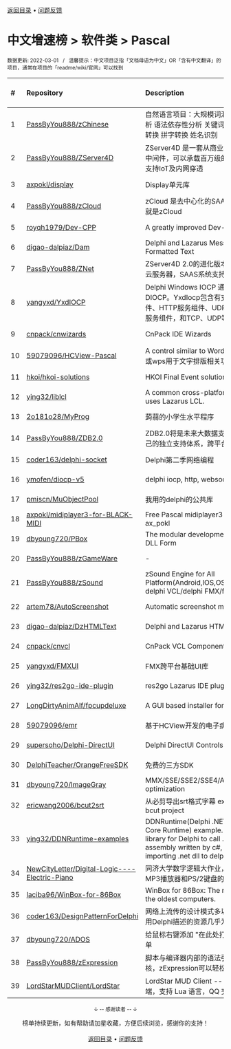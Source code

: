 <a href="https://github.com/GrowingGit/GitHub-Chinese-Top-Charts#github中文排行榜">返回目录</a> • <a href="/content/docs/feedback.md">问题反馈</a>

# 中文增速榜 > 软件类 > Pascal
<sub>数据更新: 2022-03-01&nbsp;&nbsp;&nbsp;/&nbsp;&nbsp;&nbsp;温馨提示：中文项目泛指「文档母语为中文」OR「含有中文翻译」的项目，通常在项目的「readme/wiki/官网」可以找到</sub>

|#|Repository|Description|Stars|Average daily growth|Updated|
|:-|:-|:-|:-|:-|:-|
|1|[PassByYou888/zChinese](https://github.com/PassByYou888/zChinese)|自然语言项目：大规模词汇数据库 分词器 词性分析 语法依存性分析 关键词分析 简繁转 简港转 拼词转换 拼字转换 姓名识别|35|0|2021-09-21|
|2|[PassByYou888/ZServer4D](https://github.com/PassByYou888/ZServer4D)|ZServer4D 是一套从商业项目剥离而出的云服务器中间件，可以承载百万级的分布式负载服务，并且支持IoT及内网穿透|228|0|2022-02-15|
|3|[axpokl/display](https://github.com/axpokl/display)|Display单元库|5|0|2021-12-18|
|4|[PassByYou888/zCloud](https://github.com/PassByYou888/zCloud)|zCloud 是去中心化的SAAS后台框架，SAAS后台就是zCloud|11|0|2021-11-06|
|5|[royqh1979/Dev-CPP](https://github.com/royqh1979/Dev-CPP)|A greatly improved Dev-Cpp|321|0|2021-10-03|
|6|[digao-dalpiaz/Dam](https://github.com/digao-dalpiaz/Dam)|Delphi and Lazarus Message Dialogs with Formatted Text|75|0|2021-09-19|
|7|[PassByYou888/ZNet](https://github.com/PassByYou888/ZNet)|ZServer4D 2.0的进化版本，也是未来对p2pVM，云服务器，SAAS系统支持的核心项目|16|0|2022-02-20|
|8|[yangyxd/YxdIOCP](https://github.com/yangyxd/YxdIOCP)|Delphi Windows IOCP 通讯模型封装，基于DIOCP。YxdIocp包含有支持大并发的TCP服务组件、HTTP服务组件、UDP服务组件、WebSocket服务组件，和TCP、UDP等基础客户端组件。|77|0|2022-01-14|
|9|[cnpack/cnwizards](https://github.com/cnpack/cnwizards)|CnPack IDE Wizards|433|0|2022-02-28|
|10|[59079096/HCView-Pascal](https://github.com/59079096/HCView-Pascal)|A control similar to Word or WPS(一个类似word或wps用于文字排版相关功能的控件)|65|0|2022-02-27|
|11|[hkoi/hkoi-solutions](https://github.com/hkoi/hkoi-solutions)|HKOI Final Event solutions|10|0|2022-02-03|
|12|[ying32/liblcl](https://github.com/ying32/liblcl)|A common cross-platform GUI library, the core uses Lazarus LCL.|64|0|2022-02-24|
|13|[2o181o28/MyProg](https://github.com/2o181o28/MyProg)|蒟蒻的小学生水平程序|5|0|2021-10-17|
|14|[PassByYou888/ZDB2.0](https://github.com/PassByYou888/ZDB2.0)|ZDB2.0将是未来大数据支持的内核，ZDB2.0有自己的独立支持体系，跨平台特性，不依赖操作系统|17|0|2021-10-21|
|15|[coder163/delphi-socket](https://github.com/coder163/delphi-socket)|Delphi第二季网络编程|6|0|2021-10-26|
|16|[ymofen/diocp-v5](https://github.com/ymofen/diocp-v5)|delphi iocp, http, websocket, ntrip|205|0|2022-02-19|
|17|[pmiscn/MuObjectPool](https://github.com/pmiscn/MuObjectPool)|我用的delphi的公共库|5|0|2021-11-22|
|18|[axpokl/midiplayer3-for-BLACK-MIDI](https://github.com/axpokl/midiplayer3-for-BLACK-MIDI)|Free Pascal midiplayer3 for Black MIDI by ax_pokl|11|0|2022-02-16|
|19|[dbyoung720/PBox](https://github.com/dbyoung720/PBox)|The modular development platform based on DLL Form|37|0|2022-01-21|
|20|[PassByYou888/zGameWare](https://github.com/PassByYou888/zGameWare)|-|19|0|2021-09-22|
|21|[PassByYou888/zSound](https://github.com/PassByYou888/zSound)|zSound Engine for All Platform(Android,IOS,OSX,Windows),supported delphi VCL/delphi FMX/fpc|27|0|2021-09-21|
|22|[artem78/AutoScreenshot](https://github.com/artem78/AutoScreenshot)|Automatic screenshot maker for Windows|33|0|2021-12-14|
|23|[digao-dalpiaz/DzHTMLText](https://github.com/digao-dalpiaz/DzHTMLText)|Delphi and Lazarus HTML Label component|94|0|2022-01-02|
|24|[cnpack/cnvcl](https://github.com/cnpack/cnvcl)|CnPack VCL Components|239|0|2022-02-25|
|25|[yangyxd/FMXUI](https://github.com/yangyxd/FMXUI)|FMX跨平台基础UI库|196|0|2022-02-13|
|26|[ying32/res2go-ide-plugin](https://github.com/ying32/res2go-ide-plugin)|res2go Lazarus IDE plug-in|13|0|2022-02-25|
|27|[LongDirtyAnimAlf/fpcupdeluxe](https://github.com/LongDirtyAnimAlf/fpcupdeluxe)|A GUI based installer for FPC and Lazarus|274|0|2022-02-24|
|28|[59079096/emr](https://github.com/59079096/emr)|基于HCView开发的电子病历程序|36|0|2021-09-12|
|29|[supersoho/Delphi-DirectUI](https://github.com/supersoho/Delphi-DirectUI)|Delphi DirectUI Controls|51|0|2022-02-20|
|30|[DelphiTeacher/OrangeFreeSDK](https://github.com/DelphiTeacher/OrangeFreeSDK)|免费的三方SDK|30|0|2021-12-14|
|31|[dbyoung720/ImageGray](https://github.com/dbyoung720/ImageGray)|MMX/SSE/SSE2/SSE4/AVX/AVX2/AVX512 optimization|12|0|2022-02-20|
|32|[ericwang2006/bcut2srt](https://github.com/ericwang2006/bcut2srt)|从必剪导出srt格式字幕 export srt subtitle from bcut project|7|0|2022-01-29|
|33|[ying32/DDNRuntime-examples](https://github.com/ying32/DDNRuntime-examples)|DDNRuntime(Delphi .NET Framework/.NET Core Runtime) example. DDNRuntime is a library for Delphi to call .net dll. Support the assembly written by c#, vb.net. Support importing .net dll to delphi, can  ...|14|0|2021-12-10|
|34|[NewCityLetter/Digital-Logic----Electric-Piano](https://github.com/NewCityLetter/Digital-Logic----Electric-Piano)|同济大学数字逻辑大作业，基于OLED显示屏、MP3播放器和PS/2键盘的电子琴|3|0|2022-01-07|
|35|[laciba96/WinBox-for-86Box](https://github.com/laciba96/WinBox-for-86Box)|WinBox for 86Box: The newest way to manage the oldest computers.|60|0|2022-01-05|
|36|[coder163/DesignPatternForDelphi](https://github.com/coder163/DesignPatternForDelphi)|网络上流传的设计模式多以Java、C++语言描述，用Delphi描述的资源几乎为零，特此整理|4|0|2021-11-21|
|37|[dbyoung720/ADOS](https://github.com/dbyoung720/ADOS)|给鼠标右键添加 "在此处打开命令窗口(管理员)" 菜单|2|0|2021-10-28|
|38|[PassByYou888/zExpression](https://github.com/PassByYou888/zExpression)|脚本与编译器内部的语法引擎内核，也是一种op内核，zExpression可以轻松实现自己的脚本引擎|39|0|2021-09-21|
|39|[LordStarMUDClient/LordStar](https://github.com/LordStarMUDClient/LordStar)|LordStar MUD Client -- 最好用的中文 MUD 客户端，支持 Lua 语言，QQ 交流群: 618631269|19|0|2022-01-11|

<div align="center">
    <p><sub>↓ -- 感谢读者 -- ↓</sub></p>
    榜单持续更新，如有帮助请加星收藏，方便后续浏览，感谢你的支持！
</div>

<br/>

<div align="center"><a href="https://github.com/GrowingGit/GitHub-Chinese-Top-Charts#github中文排行榜">返回目录</a> • <a href="/content/docs/feedback.md">问题反馈</a></div>
